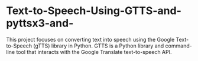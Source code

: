 # Text-to-Speech-Using-GTTS-and-pyttsx3-and-
This project focuses on converting text into speech using the Google Text-to-Speech (gTTS) library in Python. GTTS is a Python library and command-line tool that interacts with the Google Translate text-to-speech API.
